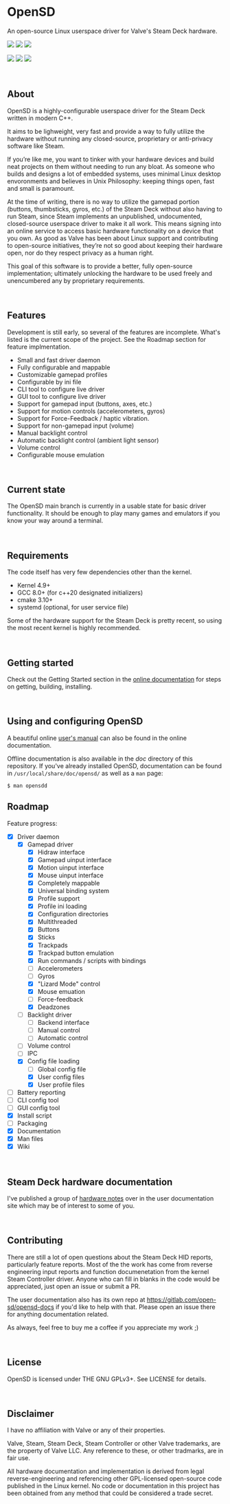 # OpenSD
An open-source Linux userspace driver for Valve's Steam Deck hardware.

[![](https://img.shields.io/gitlab/license/open-sd/opensd?style=for-the-badge)](https://choosealicense.com/licenses/gpl-3.0/) [![](https://img.shields.io/badge/Written%20in-C%2B%2B-%23f34b7d?style=for-the-badge)]() [![](https://img.shields.io/badge/Donate-PayPal-blue?style=for-the-badge)](https://paypal.me/seekdev)

[![](https://img.shields.io/badge/Version-0.45-blue?style=for-the-badge)]() [![](https://img.shields.io/gitlab/last-commit/open-sd/opensd?style=for-the-badge)]() [![](https://img.shields.io/gitlab/issues/open/open-sd/opensd?style=for-the-badge)](https://paypal.me/seekdev)

<br>

## About
OpenSD is a highly-configurable userspace driver for the Steam Deck written in modern C++.

It aims to be lighweight, very fast and provide a way to fully utilize the hardware without running any closed-source, proprietary or anti-privacy software like Steam.

If you’re like me, you want to tinker with your hardware devices and build neat projects on them without needing to run any bloat.  As someone who builds and designs a lot of embedded systems, uses minimal Linux desktop envoronments and believes in Unix Philosophy: keeping things open, fast and small is paramount.

At the time of writing, there is no way to utilize the gamepad portion (buttons, thumbsticks, gyros, etc.) of the Steam Deck without also having to run Steam, since Steam implements an unpublished, undocumented, closed-source userspace driver to make it all work.  This means signing into an online service to access basic hardware functionality on a device that you own.  As good as Valve has been about Linux support and contributing to open-source initiatives, they’re not so good about keeping their hardware open, nor do they respect privacy as a human right.

This goal of this software is to provide a better, fully open-source implementation; ultimately unlocking the hardware to be used freely and unencumbered any by proprietary requirements.

<br>

## Features
Development is still early, so several of the features are incomplete.  What's listed is the current scope of the project.  See the Roadmap section for feature implmentation.

- Small and fast driver daemon
- Fully configurable and mappable
- Customizable gamepad profiles
- Configurable by ini file
- CLI tool to configure live driver
- GUI tool to configure live driver
- Support for gamepad input (buttons, axes, etc.)
- Support for motion controls (accelerometers, gyros)
- Support for Force-Feedback / haptic vibration.
- Support for non-gamepad input (volume)
- Manual backlight control
- Automatic backlight control (ambient light sensor)
- Volume control
- Configurable mouse emulation

<br>

## Current state
The OpenSD main branch is currently in a usable state for basic driver functionality.  It should be enough to play many games and emulators if you know your way around a terminal.

<br>

## Requirements
The code itself has very few dependencies other than the kernel.
- Kernel 4.9+
- GCC 8.0+ (for c++20 designated initializers)
- cmake 3.10+
- systemd (optional, for user service file)

Some of the hardware support for the Steam Deck is pretty recent, so using the most recent kernel is highly recommended.

<br>

## Getting started
Check out the Getting Started section in the [online documentation](https://open-sd.gitlab.io/opensd-docs) for steps on getting, building, installing.

<br>

## Using and configuring OpenSD
A beautiful online [user's manual](https://open-sd.gitlab.io/opensd-docs/opensd-docs/latest/users_manual/running.html) can also be found in the online documentation.

Offline documentation is also available in the *doc* directory of this repository.  If you've already installed OpenSD, documentation can be found in `/usr/local/share/doc/opensd/` as well as a `man` page:
```
$ man opensdd
```

## Roadmap
Feature progress:

- [x]   Driver daemon
    - [x]   Gamepad driver
        - [x]   Hidraw interface
        - [x]   Gamepad uinput interface
        - [x]   Motion uinput interface
        - [x]   Mouse uinput interface
        - [x]   Completely mappable
        - [x]   Universal binding system
        - [x]   Profile support
        - [x]   Profile ini loading
        - [x]   Configuration directories
        - [x]   Multithreaded
        - [x]   Buttons
        - [x]   Sticks
        - [x]   Trackpads
        - [x]   Trackpad button emulation
        - [x]   Run commands / scripts with bindings
        - [ ]   Accelerometers
        - [ ]   Gyros
        - [x]   "Lizard Mode" control
        - [x]   Mouse emuation
        - [ ]   Force-feedback
        - [x]   Deadzones
    - [ ]   Backlight driver
        - [ ]   Backend interface
        - [ ]   Manual control
        - [ ]   Automatic control
    - [ ]   Volume control
    - [ ]   IPC
    - [x]   Config file loading
        - [ ]   Global config file
        - [x]   User config files
        - [x]   User profile files
- [ ]   Battery reporting
- [ ]   CLI config tool
- [ ]   GUI config tool
- [x]   Install script
- [ ]   Packaging
- [X]   Documentation
- [X]   Man files
- [X]   Wiki

<br>

## Steam Deck hardware documentation
I've published a group of [hardware notes](https://open-sd.gitlab.io/opensd-docs/opensd-docs/latest/hardware_notes/preface.html) over in the user documentation site which may be of interest to some of you.

<br>

## Contributing
There are still a lot of open questions about the Steam Deck HID reports, particularly feature reports.  Most of the the work has come from reverse engineering input reports and function documenetation from the kernel Steam Controller driver.  Anyone who can fill in blanks in the code would be appreciated, just open an issue or submit a PR.

The user documentation also has its own repo at https://gitlab.com/open-sd/opensd-docs if you'd like to help with that.  Please open an issue there for anything documentation related.

As always, feel free to buy me a coffee if you appreciate my work ;)

<br>

## License
OpenSD is licensed under THE GNU GPLv3+.  See LICENSE for details.

<br>

## Disclaimer
I have no affiliation with Valve or any of their properties.

Valve, Steam, Steam Deck, Steam Controller or other Valve trademarks, are the property of Valve LLC.  Any reference to these, or other tradmarks, are in fair use.

All hardware documentation and implementation is derived from legal reverse-engineering and referencing other GPL-licensed open-source code published in the Linux kernel.  No code or documentation in this project has been obtained from any method that could be considered a trade secret.
